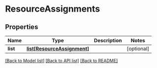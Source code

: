 # ResourceAssignments

## Properties
Name | Type | Description | Notes
------------ | ------------- | ------------- | -------------
**list** | [**list[ResourceAssignment]**](ResourceAssignment.md) |  | [optional] 

[[Back to Model list]](../README.md#documentation-for-models) [[Back to API list]](../README.md#documentation-for-api-endpoints) [[Back to README]](../README.md)


